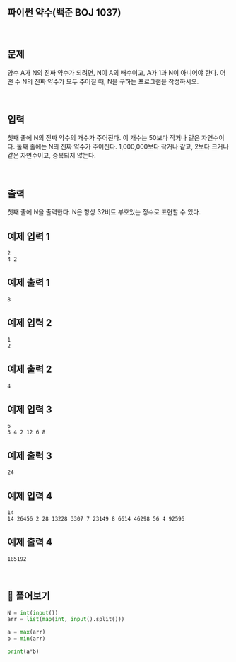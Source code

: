 ## 파이썬 약수(백준 BOJ 1037)

<br>

## 문제

양수 A가 N의 진짜 약수가 되려면, N이 A의 배수이고, A가 1과 N이 아니어야 한다. 어떤 수 N의 진짜 약수가 모두 주어질 때, N을 구하는 프로그램을 작성하시오.

<br>

## 입력

첫째 줄에 N의 진짜 약수의 개수가 주어진다. 이 개수는 50보다 작거나 같은 자연수이다. 둘째 줄에는 N의 진짜 약수가 주어진다. 1,000,000보다 작거나 같고, 2보다 크거나 같은 자연수이고, 중복되지 않는다.

<br>

## 출력

첫째 줄에 N을 출력한다. N은 항상 32비트 부호있는 정수로 표현할 수 있다.

## 예제 입력 1

```
2
4 2
```

## 예제 출력 1

```
8
```

## 예제 입력 2 

```
1
2
```

## 예제 출력 2

```
4
```

## 예제 입력 3 

```
6
3 4 2 12 6 8
```

## 예제 출력 3

```
24
```

## 예제 입력 4

```
14
14 26456 2 28 13228 3307 7 23149 8 6614 46298 56 4 92596
```

## 예제 출력 4

```
185192
```

<br>

## 📝 풀어보기

``` python
N = int(input())
arr = list(map(int, input().split()))

a = max(arr)
b = min(arr)

print(a*b)
```

